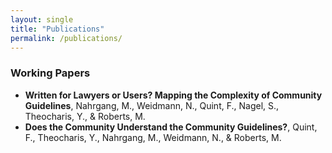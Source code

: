 ```yaml
---
layout: single
title: "Publications"
permalink: /publications/
---
```


### Working Papers

- **Written for Lawyers or Users? Mapping the Complexity of Community Guidelines**, Nahrgang, M., Weidmann, N., Quint, F., Nagel, S., Theocharis, Y., & Roberts, M.
- **Does the Community Understand the Community Guidelines?**, Quint, F., Theocharis, Y., Nahrgang, M., Weidmann, N., & Roberts, M.
